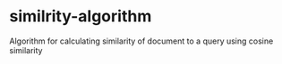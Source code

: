 # similrity-algorithm
Algorithm for calculating similarity of document to a query using cosine similarity
